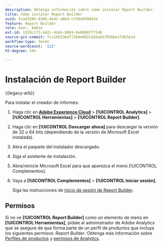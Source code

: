 ```yaml
---
description: Obtenga información sobre cómo instalar Report Builder.
title: Cómo instalar Report Builder
uuid: 5cad3265-83b6-4e42-a8b4-cc56e050d41e
feature: Report Builder
role: User, Admin
exl-id: 1529c173-b42c-4deb-8bb9-0e6b007f71d6
source-git-commit: fcc165536d77284e002cb2ba6b7856be1fdb3e14
workflow-type: tm+mt
source-wordcount: '122'
ht-degree: 54%

---
```


# Instalación de Report Builder

{{legacy-arb}}

Para instalar el creador de informes:

1. Haga clic en **[Adobe Experience Cloud](https://experience.adobe.com/)** > **[!UICONTROL Analytics]** > **[!UICONTROL Herramientas]** > **[!UICONTROL Report Builder]**.
1. Haga clic en **[!UICONTROL Descargar ahora]** para descargar la versión de 32 o 64 bits (dependiendo de la versión de Microsoft Excel instalada).
1. Abra el paquete del instalador descargado.
1. Siga el asistente de instalación.
1. Abra/reinicie Microsoft Excel para que aparezca el menú [!UICONTROL Complementos].
1. Vaya a **[!UICONTROL Complementos]** > **[!UICONTROL Iniciar sesión]**.

   Siga las instrucciones de [inicio de sesión de Report Builder](/help/analyze/legacy-report-builder/setup/login.md).

## Permisos

Si no ve **[!UICONTROL Report Builder]** como un elemento de menú en **[!UICONTROL Herramientas]**, pídale al administrador de Adobe Analytics que se asegure de que forma parte de un perfil de productos que incluya los siguientes permisos: *Report Builder*. Obtenga más información sobre [Perfiles de productos](/help/admin/admin-console/permissions/product-profile.md) y [permisos de Analytics](/help/admin/admin-console/permissions/analytics-tools.md).
